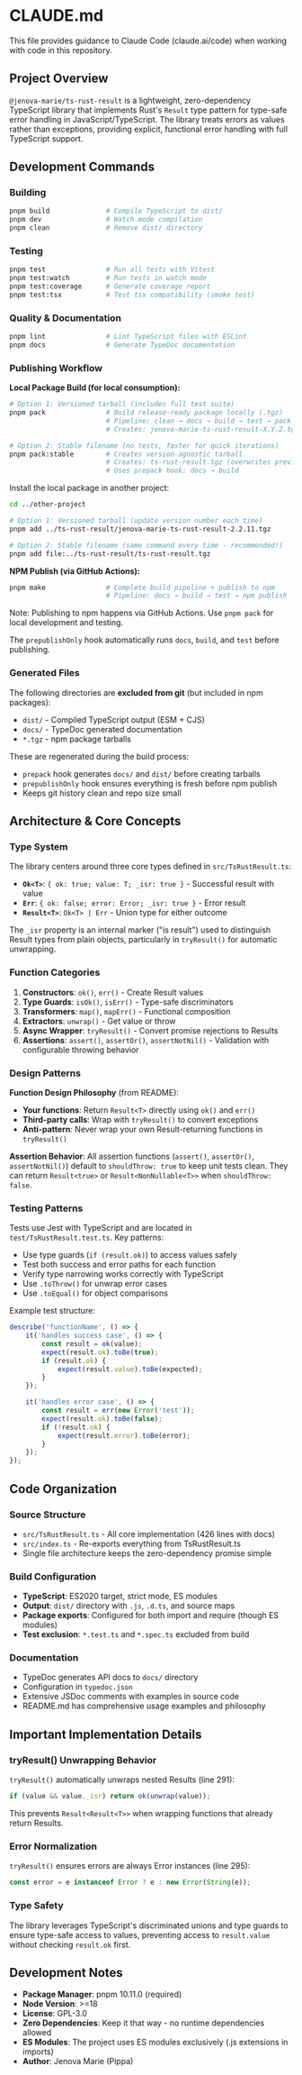 # CLAUDE.md

This file provides guidance to Claude Code (claude.ai/code) when working with code in this repository.

## Project Overview

`@jenova-marie/ts-rust-result` is a lightweight, zero-dependency TypeScript library that implements Rust's `Result` type pattern for type-safe error handling in JavaScript/TypeScript. The library treats errors as values rather than exceptions, providing explicit, functional error handling with full TypeScript support.

## Development Commands

### Building
```bash
pnpm build              # Compile TypeScript to dist/
pnpm dev                # Watch mode compilation
pnpm clean              # Remove dist/ directory
```

### Testing
```bash
pnpm test               # Run all tests with Vitest
pnpm test:watch         # Run tests in watch mode
pnpm test:coverage      # Generate coverage report
pnpm test:tsx           # Test tsx compatibility (smoke test)
```

### Quality & Documentation
```bash
pnpm lint               # Lint TypeScript files with ESLint
pnpm docs               # Generate TypeDoc documentation
```

### Publishing Workflow

**Local Package Build (for local consumption):**
```bash
# Option 1: Versioned tarball (includes full test suite)
pnpm pack               # Build release-ready package locally (.tgz)
                        # Pipeline: clean → docs → build → test → pack
                        # Creates: jenova-marie-ts-rust-result-X.Y.Z.tgz

# Option 2: Stable filename (no tests, faster for quick iterations)
pnpm pack:stable        # Creates version-agnostic tarball
                        # Creates: ts-rust-result.tgz (overwrites previous)
                        # Uses prepack hook: docs → build
```

Install the local package in another project:
```bash
cd ../other-project

# Option 1: Versioned tarball (update version number each time)
pnpm add ../ts-rust-result/jenova-marie-ts-rust-result-2.2.11.tgz

# Option 2: Stable filename (same command every time - recommended!)
pnpm add file:../ts-rust-result/ts-rust-result.tgz
```

**NPM Publish (via GitHub Actions):**
```bash
pnpm make               # Complete build pipeline + publish to npm
                        # Pipeline: docs → build → test → npm publish
```

Note: Publishing to npm happens via GitHub Actions. Use `pnpm pack` for local development and testing.

The `prepublishOnly` hook automatically runs `docs`, `build`, and `test` before publishing.

### Generated Files

The following directories are **excluded from git** (but included in npm packages):
- `dist/` - Compiled TypeScript output (ESM + CJS)
- `docs/` - TypeDoc generated documentation
- `*.tgz` - npm package tarballs

These are regenerated during the build process:
- `prepack` hook generates `docs/` and `dist/` before creating tarballs
- `prepublishOnly` hook ensures everything is fresh before npm publish
- Keeps git history clean and repo size small

## Architecture & Core Concepts

### Type System

The library centers around three core types defined in `src/TsRustResult.ts`:

- **`Ok<T>`**: `{ ok: true; value: T; _isr: true }` - Successful result with value
- **`Err`**: `{ ok: false; error: Error; _isr: true }` - Error result
- **`Result<T>`**: `Ok<T> | Err` - Union type for either outcome

The `_isr` property is an internal marker ("is result") used to distinguish Result types from plain objects, particularly in `tryResult()` for automatic unwrapping.

### Function Categories

1. **Constructors**: `ok()`, `err()` - Create Result values
2. **Type Guards**: `isOk()`, `isErr()` - Type-safe discriminators
3. **Transformers**: `map()`, `mapErr()` - Functional composition
4. **Extractors**: `unwrap()` - Get value or throw
5. **Async Wrapper**: `tryResult()` - Convert promise rejections to Results
6. **Assertions**: `assert()`, `assertOr()`, `assertNotNil()` - Validation with configurable throwing behavior

### Design Patterns

**Function Design Philosophy** (from README):
- **Your functions**: Return `Result<T>` directly using `ok()` and `err()`
- **Third-party calls**: Wrap with `tryResult()` to convert exceptions
- **Anti-pattern**: Never wrap your own Result-returning functions in `tryResult()`

**Assertion Behavior**:
All assertion functions (`assert()`, `assertOr()`, `assertNotNil()`) default to `shouldThrow: true` to keep unit tests clean. They can return `Result<true>` or `Result<NonNullable<T>>` when `shouldThrow: false`.

### Testing Patterns

Tests use Jest with TypeScript and are located in `test/TsRustResult.test.ts`. Key patterns:

- Use type guards (`if (result.ok)`) to access values safely
- Test both success and error paths for each function
- Verify type narrowing works correctly with TypeScript
- Use `.toThrow()` for unwrap error cases
- Use `.toEqual()` for object comparisons

Example test structure:
```typescript
describe('functionName', () => {
    it('handles success case', () => {
        const result = ok(value);
        expect(result.ok).toBe(true);
        if (result.ok) {
            expect(result.value).toBe(expected);
        }
    });

    it('handles error case', () => {
        const result = err(new Error('test'));
        expect(result.ok).toBe(false);
        if (!result.ok) {
            expect(result.error).toBe(error);
        }
    });
});
```

## Code Organization

### Source Structure
- `src/TsRustResult.ts` - All core implementation (426 lines with docs)
- `src/index.ts` - Re-exports everything from TsRustResult.ts
- Single file architecture keeps the zero-dependency promise simple

### Build Configuration
- **TypeScript**: ES2020 target, strict mode, ES modules
- **Output**: `dist/` directory with `.js`, `.d.ts`, and source maps
- **Package exports**: Configured for both import and require (though ES modules)
- **Test exclusion**: `*.test.ts` and `*.spec.ts` excluded from build

### Documentation
- TypeDoc generates API docs to `docs/` directory
- Configuration in `typedoc.json`
- Extensive JSDoc comments with examples in source code
- README.md has comprehensive usage examples and philosophy

## Important Implementation Details

### tryResult() Unwrapping Behavior
`tryResult()` automatically unwraps nested Results (line 291):
```typescript
if (value && value._isr) return ok(unwrap(value));
```
This prevents `Result<Result<T>>` when wrapping functions that already return Results.

### Error Normalization
`tryResult()` ensures errors are always Error instances (line 295):
```typescript
const error = e instanceof Error ? e : new Error(String(e));
```

### Type Safety
The library leverages TypeScript's discriminated unions and type guards to ensure type-safe access to values, preventing access to `result.value` without checking `result.ok` first.

## Development Notes

- **Package Manager**: pnpm 10.11.0 (required)
- **Node Version**: >=18
- **License**: GPL-3.0
- **Zero Dependencies**: Keep it that way - no runtime dependencies allowed
- **ES Modules**: The project uses ES modules exclusively (.js extensions in imports)
- **Author**: Jenova Marie (Pippa)
